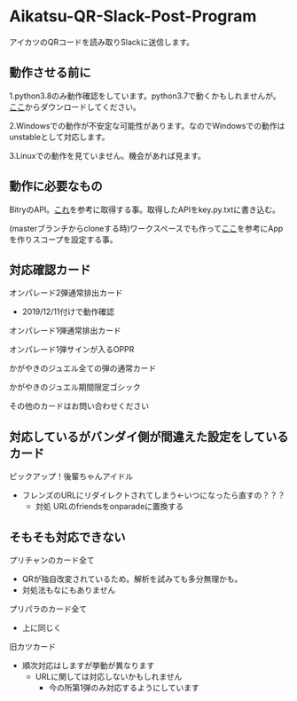 # Aikatsu-QR-Slack-Post-Program
アイカツのQRコードを読み取りSlackに送信します。

## 動作させる前に
1.python3.8のみ動作確認をしています。python3.7で動くかもしれませんが。
[ここ](https://www.python.org/downloads/release/python-381/)からダウンロードしてください。

2.Windowsでの動作が不安定な可能性があります。なのでWindowsでの動作はunstableとして対応します。

3.Linuxでの動作を見ていません。機会があれば見ます。

## 動作に必要なもの
BitryのAPI。[これ](https://qiita.com/maruyam-a/items/96c8ad733c770a44117e)を参考に取得する事。取得したAPIをkey.py.txtに書き込む。

(masterブランチからcloneする時)ワークスペースでも作って[ここ](https://qiita.com/yuukiw00w/items/94e4495fc593cfbda45c)を参考にAppを作りスコープを設定する事。

## 対応確認カード
オンパレード2弾通常排出カード
- 2019/12/11付けで動作確認

オンパレード1弾通常排出カード

オンパレード1弾サインが入るOPPR

かがやきのジュエル全ての弾の通常カード

かがやきのジュエル期間限定ゴシック

その他のカードはお問い合わせください

## 対応しているがバンダイ側が間違えた設定をしているカード
ピックアップ！後輩ちゃんアイドル
- フレンズのURLにリダイレクトされてしまう←いつになったら直すの？？？
   - 対処 URLのfriendsをonparadeに置換する

## そもそも対応できない
プリチャンのカード全て
- QRが独自改変されているため。解析を試みても多分無理かも。
 - 対処法もなにもありません
 
プリパラのカード全て 
- 上に同じく

旧カツカード
- 順次対応はしますが挙動が異なります
  - URLに関しては対応しないかもしれません
    - 今の所第1弾のみ対応するようにしています
